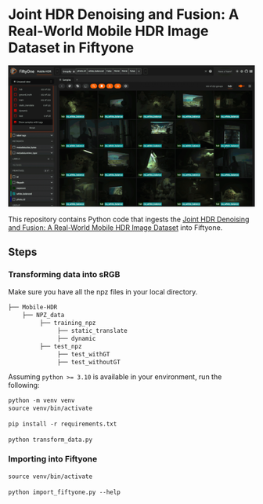 # Joint HDR Denoising and Fusion: A Real-World Mobile HDR Image Dataset in Fiftyone


![gif](./media/mobile-hdr-small.gif)

This repository contains Python code that ingests the [Joint HDR Denoising and Fusion: A Real-World Mobile HDR Image Dataset](https://github.com/shuaizhengliu/Joint-HDRDN) into Fiftyone.

## Steps

### Transforming data into sRGB

Make sure you have all the npz files in your local directory.
```
├── Mobile-HDR
    ├── NPZ_data
         ├── training_npz
              ├── static_translate
              ├── dynamic
         ├── test_npz
              ├── test_withGT
              ├── test_withoutGT
```


Assuming `python >= 3.10` is available in your environment, run the following:
```
python -m venv venv
source venv/bin/activate

pip install -r requirements.txt

python transform_data.py
```

### Importing into Fiftyone

```
source venv/bin/activate 

python import_fiftyone.py --help
```